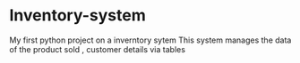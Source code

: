 # Inventory-system
My first python project on a inverntory sytem This system manages the data of the product sold , customer details via tables
